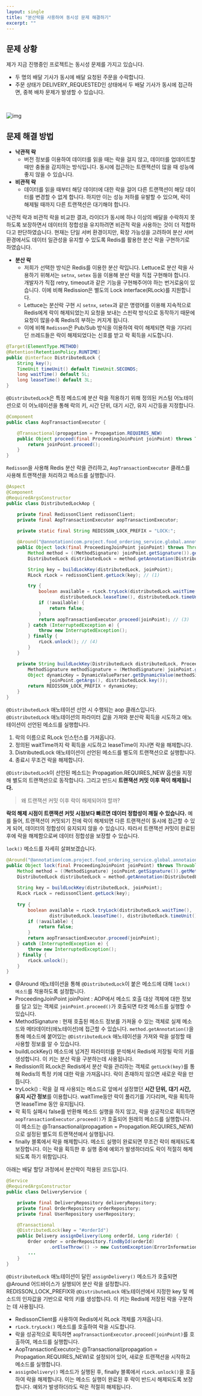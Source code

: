 ```yaml
---
layout: single
title: "분산락을 사용하여 동시성 문제 해결하기"
excerpt: ""
---
```


## 문제 상황

제가 지금 진행중인 프로젝트는 동시성 문제를 가지고 있습니다.

- 두 명의 배달 기사가 동시에 배달 요청된 주문을 수락합니다.
- 주문 상태가 DELIVERY_REQUESTED인 상태에서 두 배달 기사가 동시에 접근하면, 중복 배차 문제가 발생할 수 있습니다.
  
<br>

![img](/assets/images/Concurrent.png)

## 문제 해결 방법

- **낙관적 락**
    - 버전 정보를 이용하여 데이터를 읽을 때는 락을 걸지 않고, 데이터를 업데이트할 때만 충돌을 감지하는 방식입니다. 동시에 접근하는 트랜잭션이 많을 때 성능에 좋지 않을 수 있습니다.
- **비관적 락**
    - 데이터를 읽을 때부터 해당 데이터에 대한 락을 걸어 다른 트랜잭션이 해당 데이터를 변경할 수 없게 합니다. 하지만 이는 성능 저하를 유발할 수 있으며, 락이 해제될 때까지 다른 트랜잭션은 대기해야 합니다.
 
낙관적 락과 비관적 락을 비교한 결과, 라이더가 동시에 하나 이상의 배달을 수락하지 못하도록 보장하면서 데이터의 정합성을 유지하려면 비관적 락을 사용하는 것이 더 적합하다고
판단하였습니다. 현재는 단일 서버 환경이지만, 확장 가능성을 고려하여 분산 서버 환경에서도 데이터 일관성을 유지할 수 있도록 Redis를 활용한 분산 락을 구현하기로 하였습니다. 

- **분산 락**
    - 저희가 선택한 방식은 Redis를 이용한 분산 락입니다. Lettuce로 분산 락을 사용하기 위해서는 `setnx`, `setex` 등을 이용해 분산 락을 직접 구현해야 합니다. 개발자가 직접 retry, timeout과 같은 기능을 구현해주어야 하는 번거로움이 있습니다. 이에 비해 Redission은 별도의 Lock interface(RLock)를 지원합니다.
    - Lettuce는 분산락 구현 시 `setnx`, `setex`과 같은 명령어를 이용해 지속적으로 Redis에게 락이 해제되었는지 요청을 보내는 스핀락 방식으로 동작하기 때문에 요청이 많을수록 Redis의 부하는 커지게 됩니다.
    - 이에 비해 `Redisson`은 Pub/Sub 방식을 이용하여 락이 해제되면 락을 기다리던 쓰레드들은 락이 해제되었다는 신호를 받고 락 획득을 시도합니다.

~~~java
@Target(ElementType.METHOD)
@Retention(RetentionPolicy.RUNTIME)
public @interface DistributedLock {
    String key();
    TimeUnit timeUnit() default TimeUnit.SECONDS;
    long waitTime() default 5L;
    long leaseTime() default 3L;
}
~~~

`@DistributedLock`은 특정 메소드에 분산 락을 적용하기 위해 정의된 커스텀 어노테이션으로 이 어노테이션을 통해 락의 키, 시간 단위, 대기 시간, 유지 시간등을 지정합니다.

~~~java
@Component
public class AopTransactionExecutor {

    @Transactional(propagation = Propagation.REQUIRES_NEW)
    public Object proceed(final ProceedingJoinPoint joinPoint) throws Throwable {
        return joinPoint.proceed();
    }
}
~~~

`Redisson`을 사용해 Redis 분산 락을 관리하고, `AopTransactionExecutor` 클래스를 사용해 트랜잭션을 처리하고 메소드를 실행합니다. 

~~~java
@Aspect
@Component
@RequiredArgsConstructor
public class DistributedLockAop {

    private final RedissonClient redissonClient;
    private final AopTransactionExecutor aopTransactionExecutor;
    
    private static final String REDISSON_LOCK_PREFIX = "LOCK:";

    @Around("@annotation(com.project.food_ordering_service.global.annotaion.DistributedLock)")
    public Object lock(final ProceedingJoinPoint joinPoint) throws Throwable {
        Method method = ((MethodSignature) joinPoint.getSignature()).getMethod();
        DistributedLock distributedLock = method.getAnnotation(DistributedLock.class);

        String key = buildLockKey(distributedLock, joinPoint);
        RLock rLock = redissonClient.getLock(key); // (1)

        try {
            boolean available = rLock.tryLock(distributedLock.waitTime(),
                    distributedLock.leaseTime(), distributedLock.timeUnit()); // (2)
            if (!available) {
                return false;
            }
            return aopTransactionExecutor.proceed(joinPoint); // (3)
        } catch (InterruptedException e) {
            throw new InterruptedException();
        } finally {
            rLock.unlock(); // (4)
        }
    }

    private String buildLockKey(DistributedLock distributedLock, ProceedingJoinPoint joinPoint) {
        MethodSignature methodSignature = (MethodSignature) joinPoint.getSignature();
        Object dynamicKey = DynamicValueParser.getDynamicValue(methodSignature.getParameterNames(),
                joinPoint.getArgs(), distributedLock.key());
        return REDISSON_LOCK_PREFIX + dynamicKey;
    }
}
~~~

`@DistributedLock` 애노테이션 선언 시 수행되는 aop 클래스입니다. `@DistributedLock` 애노테이션의 파라미터 값을 가져와 분산락 획득을 시도하고 애노테이션이 선언된 메소드를 실행합니다.

1. 락의 이름으로 RLock 인스턴스를 가져옵니다.
2. 정의된 waitTime까지 락 획득을 시도하고 leaseTime이 지나면 락을 해제합니다.
3. DistributedLock 애노테이션이 선언된 메소드를 별도의 트랜잭션으로 실행합니다.
4. 종료시 무조건 락을 해제합니다.

`@DistributedLock`이 선언된 메소드는 Propagation.REQUIRES_NEW 옵션을 지정해 별도의 트랜잭션으로 동작합니다. 그리고 반드시 **트랜잭션 커밋 이후 락이 해제됩니다.**

> 왜 트랜잭션 커밋 이후 락이 해제되어야 할까?

**락의 해제 시점이 트랜잭션 커밋 시점보다 빠르면 데이터 정합성이 깨질 수 있습니다.** 예를 들어, 트랜잭션이 커밋되기 전에 락이 해제되면 다른 트랜잭션이 동시에 접근할 수 있게 되어, 데이터의 정합성이 유지되지 않을 수 있습니다. 따라서 트랜잭션 커밋이 완료된 후에 락을 해제함으로써 데이터 정합성을 보장할 수 있습니다.

`lock()` 메소드를 자세히 살펴보겠습니다.

~~~java
@Around("@annotation(com.project.food_ordering_service.global.annotaion.DistributedLock)")
public Object lock(final ProceedingJoinPoint joinPoint) throws Throwable {
    Method method = ((MethodSignature) joinPoint.getSignature()).getMethod();
    DistributedLock distributedLock = method.getAnnotation(DistributedLock.class);
    
    String key = buildLockKey(distributedLock, joinPoint);
    RLock rLock = redissonClient.getLock(key);
		
    try {
        boolean available = rLock.tryLock(distributedLock.waitTime(),
                distributedLock.leaseTime(), distributedLock.timeUnit());
        if (!available) {
            return false;
        }
        return aopTransactionExecutor.proceed(joinPoint);
    } catch (InterruptedException e) {
        throw new InterruptedException();
    } finally {
        rLock.unlock();
    }
}
~~~

- @Around 애노테이션을 통해 `@DistributedLock`이 붙은 메소드에 대해 `lock() 메소드`를 적용하도록 설정합니다.
- ProceedingJoinPoint joinPoint : AOP에서 메소드 호출 대상 객체에 대한 정보를 담고 있는 객체로 `joinPoint.proceed()`가 호출되면 타겟 메소드를 실행할 수 있습니다.
- MethodSignature : 현재 호출된 메소드 정보를 가져올 수 있는 객체로 실제 메소드와 메타데이터(애노테이션)에 접근할 수 있습니다. `method.getAnnotation()`을 통해 메소드에 붙어있는 `@DistributedLock` 애노테이션을 가져와 락을 설정할 때 사용할 정보를 알 수 있습니다.
- buildLockKey() 메소드에 넘겨진 파라미터를 분석해서 Redis에 저장될 락의 키를 생성합니다. 이 키는 분산 락을 구분하는데 사용됩니다.
- Redission의 RLock은 Redis에서 분산 락을 관리하는 객체로 `getLock(key)`를 통해 Redis의 특정 키에 대한 락을 가져옵니다. 락이 존재하지 않으면 새로운 락을 만듭니다.
- tryLock() : 락을 걸 때 사용되는 메소드로 앞에서 설정했던 **시간 단위,** **대기 시간, 유지 시간 정보**를 이용합니다. waitTime동안 락이 풀리기를 기다리며, 락을 획득하면 leaseTime 동안 유지됩니다.
- 락 획득 실패시 false를 반환해 메소드 실행을 하지 않고, 락을 성공적으로 획득하면 `aopTransactionExecutor.proceed()`가 호출되어 원래의 메소드를 실행합니다. 이 메소드는 @Transactional(propagation = Propagation.REQUIRES_NEW)으로 설정된 별도의 트랜잭션에서 실행됩니다.
- finally 블록에서 락을 해제합니다. 메소드 실행이 완료되면 무조건 락이 해제되도록 보장합니다. 이는 락을 획득한 후 실행 중에 예외가 발생하더라도 락이 적절히 해제되도록 하기 위함입니다.

아래는 배달 할당 과정에서 분산락이 적용된 코드입니다.

~~~java
@Service
@RequiredArgsConstructor
public class DeliveryService {

    private final DeliveryRepository deliveryRepository;
    private final OrderRepository orderRepository;
    private final UserRepository userRepository;

    @Transactional
    @DistributedLock(key = "#orderId")
    public Delivery assignDelivery(Long orderId, Long riderId) {
        Order order = orderRepository.findById(orderId)
                .orElseThrow(() -> new CustomException(ErrorInformation.ORDER_NOT_FOUND));
        ...
    }
}  
~~~

`@DistributedLock` 애노테이션이 달린 `assignDelivery()` 메소드가 호출되면 @Around 어드바이스가 실행되어 분산 락을 설정합니다. REDISSON_LOCK_PREFIX와 `@DistributedLock` 애노테이션에서 지정한 key 및 메소드의 인자값을 기반으로 락의 키를 생성합니다. 이 키는 Redis에 저장된 락을 구분하는 데 사용됩니다.

- RedissonClient를 사용하여 Redis에서 RLock 객체를 가져옵니다.
- `rLock.tryLock()` 메소드를 호출하여 락을 시도합니다.
- 락을 성공적으로 획득하면 `aopTransactionExecutor.proceed(joinPoint)`를 호출하여, 메소드를 실행합니다.
- AopTransactionExecutor는 @Transactional(propagation = Propagation.REQUIRES_NEW)로 설정되어 있어, 새로운 트랜잭션을 시작하고 메소드를 실행합니다.
- `assignDelivery()` 메소드가 실행된 후, finally 블록에서 `rLock.unlock()`을 호출하여 락을 해제합니다. 이는 메소드 실행이 완료된 후 락이 반드시 해제되도록 보장합니다. 예외가 발생하더라도 락은 적절히 해제됩니다.

